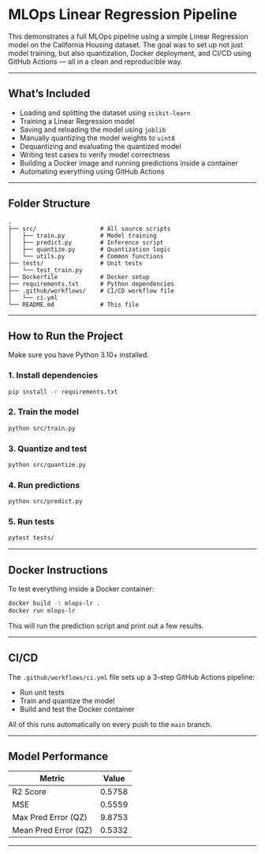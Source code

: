 # MLOps Linear Regression Pipeline

This demonstrates a full MLOps pipeline using a simple Linear Regression model on the California Housing dataset. The goal was to set up not just model training, but also quantization, Docker deployment, and CI/CD using GitHub Actions — all in a clean and reproducible way.

---

## What’s Included

* Loading and splitting the dataset using `scikit-learn`
* Training a Linear Regression model
* Saving and reloading the model using `joblib`
* Manually quantizing the model weights to `uint8`
* Dequantizing and evaluating the quantized model
* Writing test cases to verify model correctness
* Building a Docker image and running predictions inside a container
* Automating everything using GitHub Actions

---

## Folder Structure

```
.
├── src/                  # All source scripts
│   ├── train.py          # Model training
│   ├── predict.py        # Inference script
│   ├── quantize.py       # Quantization logic
│   └── utils.py          # Common functions
├── tests/                # Unit tests
│   └── test_train.py
├── Dockerfile            # Docker setup
├── requirements.txt      # Python dependencies
├── .github/workflows/    # CI/CD workflow file
│   └── ci.yml
└── README.md             # This file
```

---

## How to Run the Project

Make sure you have Python 3.10+ installed.

### 1. Install dependencies

```bash
pip install -r requirements.txt
```

### 2. Train the model

```bash
python src/train.py
```

### 3. Quantize and test

```bash
python src/quantize.py
```

### 4. Run predictions

```bash
python src/predict.py
```

### 5. Run tests

```bash
pytest tests/
```

---

## Docker Instructions

To test everything inside a Docker container:

```bash
docker build -t mlops-lr .
docker run mlops-lr
```

This will run the prediction script and print out a few results.

---

## CI/CD

The `.github/workflows/ci.yml` file sets up a 3-step GitHub Actions pipeline:

* Run unit tests
* Train and quantize the model
* Build and test the Docker container

All of this runs automatically on every push to the `main` branch.

---

## Model Performance

| Metric               | Value  |
| -------------------- | ------ |
| R2 Score             | 0.5758 |
| MSE                  | 0.5559 |
| Max Pred Error (QZ)  | 9.8753 |
| Mean Pred Error (QZ) | 0.5332 |


---




